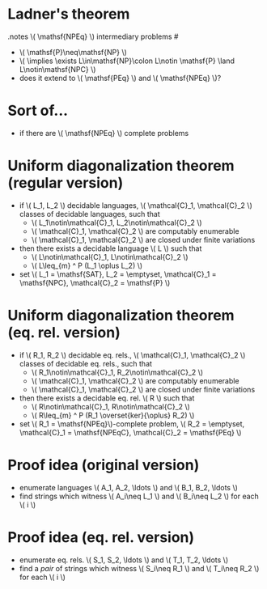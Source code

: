 <!SLIDE bullets incremental>

# Ladner's theorem #
.notes \\( \mathsf{NPEq} \\) intermediary problems #

* \\( \mathsf{P}\neq\mathsf{NP} \\)
* \\( \implies \exists L\in\mathsf{NP}\colon L\notin \mathsf{P} \land
  L\notin\mathsf{NPC} \\)
* does it extend to \\( \mathsf{PEq} \\) and \\( \mathsf{NPEq} \\)?

<!SLIDE bullets incremental>

# Sort of... #

* if there are \\( \mathsf{NPEq} \\) complete problems

<!SLIDE bullets incremental small>

# Uniform diagonalization theorem (regular version) #

* if \\( L\_1, L\_2 \\) decidable languages, \\( \mathcal{C}\_1, \mathcal{C}\_2 \\) classes of decidable languages, such that
  * \\( L\_1\notin\mathcal{C}\_1, L\_2\notin\mathcal{C}\_2 \\)
  * \\( \mathcal{C}\_1, \mathcal{C}\_2 \\) are computably enumerable
  * \\( \mathcal{C}\_1, \mathcal{C}\_2 \\) are closed under finite variations
* then there exists a decidable language \\( L \\) such that
  * \\( L\notin\mathcal{C}\_1, L\notin\mathcal{C}\_2 \\)
  * \\( L\leq\_{m} ^ P (L\_1 \oplus L\_2) \\)
* set \\( L\_1 = \mathsf{SAT}, L\_2 = \emptyset, \mathcal{C}\_1 = \mathsf{NPC},
  \mathcal{C}\_2 = \mathsf{P} \\)

<!SLIDE bullets small>

# Uniform diagonalization theorem (eq. rel. version) #

* if \\( R\_1, R\_2 \\) decidable eq. rels., \\( \mathcal{C}\_1, \mathcal{C}\_2 \\) classes of decidable eq. rels., such that
  * \\( R\_1\notin\mathcal{C}\_1, R\_2\notin\mathcal{C}\_2 \\)
  * \\( \mathcal{C}\_1, \mathcal{C}\_2 \\) are computably enumerable
  * \\( \mathcal{C}\_1, \mathcal{C}\_2 \\) are closed under finite variations
* then there exists a decidable eq. rel. \\( R \\) such that
  * \\( R\notin\mathcal{C}\_1, R\notin\mathcal{C}\_2 \\)
  * \\( R\leq\_{m} ^ P (R\_1 \overset{ker}{\oplus} R\_2) \\)
* set \\( R\_1 = \mathsf{NPEq}\\)-complete problem, \\( R\_2 = \emptyset,
  \mathcal{C}\_1 = \mathsf{NPEqC}, \mathcal{C}\_2 = \mathsf{PEq} \\)

<!SLIDE bullets incremental>

# Proof idea (original version) #

* enumerate languages \\( A\_1, A\_2, \ldots \\) and \\( B\_1, B\_2, \ldots \\)
* find strings which witness \\( A\_i\neq L\_1 \\) and \\( B\_i\neq L\_2 \\)
  for each \\( i \\)

<!SLIDE bullets>

# Proof idea (eq. rel. version) #

* enumerate eq. rels. \\( S\_1, S\_2, \ldots \\) and \\( T\_1, T\_2, \ldots \\)
* find a *pair* of strings which witness \\( S\_i\neq R\_1 \\) and \\( T\_i\neq
  R\_2 \\) for each \\( i \\)
